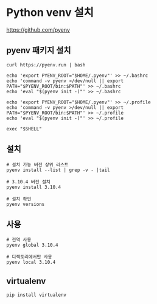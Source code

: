 # Python venv 설치

https://github.com/pyenv

## pyenv 패키지 설치
```shell
curl https://pyenv.run | bash

echo 'export PYENV_ROOT="$HOME/.pyenv"' >> ~/.bashrc
echo 'command -v pyenv >/dev/null || export PATH="$PYENV_ROOT/bin:$PATH"' >> ~/.bashrc
echo 'eval "$(pyenv init -)"' >> ~/.bashrc

echo 'export PYENV_ROOT="$HOME/.pyenv"' >> ~/.profile
echo 'command -v pyenv >/dev/null || export PATH="$PYENV_ROOT/bin:$PATH"' >> ~/.profile
echo 'eval "$(pyenv init -)"' >> ~/.profile

exec "$SHELL"
```

## 설치
```shell
# 설치 가능 버전 상위 리스트
pyenv install --list | grep -v - |tail

# 3.10.4 버전 설치
pyenv install 3.10.4

# 설치 확인
pyenv versions
```

## 사용
```shell
# 전역 사용
pyenv global 3.10.4

# 디렉토리에서만 사용
pyenv local 3.10.4
```

## virtualenv
```shell
pip install virtualenv
```